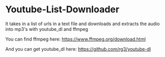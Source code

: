 # Youtube-List-Downloader

It takes in a list of urls in a text file and downloads and extracts the audio into mp3's with youtube_dl and ffmpeg

You can find ffmpeg here: https://www.ffmpeg.org/download.html

And you can get youtube_dl here: https://github.com/rg3/youtube-dl
